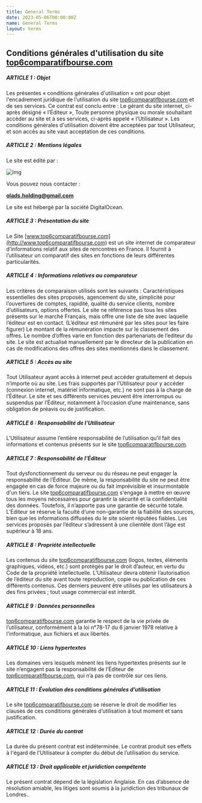 ```yaml
---
title: General Terms
date: 2023-05-06T00:00:00Z
name: General Terms
layout: terms
---
```

## **Conditions générales d'utilisation du site [top6comparatifbourse.com](http://top6comparatifbourse.com)**

##### **ARTICLE 1 : Objet**

Les présentes « conditions générales d'utilisation » ont pour objet l'encadrement juridique de l’utilisation du site [top6comparatifbourse.com](http://top6comparatifbourse.com) et de ses services. Ce contrat est conclu entre : Le gérant du site internet, ci-après désigné « l’Éditeur », Toute personne physique ou morale souhaitant accéder au site et à ses services, ci-après appelé « l’Utilisateur ». Les conditions générales d'utilisation doivent être acceptées par tout Utilisateur, et son accès au site vaut acceptation de ces conditions.

##### **ARTICLE 2 : Mentions légales**

Le site est édité par :

![img](/assets/images/company.jpeg)

Vous pouvez nous contacter :

**olads.holding@gmail.com**



Le site est hébergé par la société DigitalOcean.

##### **ARTICLE 3 : Présentation du site**

Le Site [www.top6comparatifbourse.com](http://www.top6comparatifbourse.com) est un site internet de comparateur d’informations relatif aux sites de rencontres en France. Il fournit à l’utilisateur un comparatif des sites en fonctions de leurs différentes particularités.

##### **ARTICLE 4 : Informations relatives au comparateur**

Les critères de comparaison utilisés sont les suivants : Caractéristiques essentielles des sites proposés, agencement du site, simplicité pour l’ouvertures de comptes, rapidité, qualité du service clients, nombre d’utilisateurs, options offertes. Le site ne référence pas tous les sites présents sur le marché Français, mais offre une liste de site avec laquelle l’éditeur est en contact. (L’éditeur est rémunéré par les sites pour les faire figurer) Le montant de la rémunération impacte sur le classement des offres. Le nombre d’offres varie en fonction des partenariats de l’editeur du site. Le site est actualisé manuellement par le directeur de la publication en cas de modifications des offres des sites mentionnés dans le classement.

##### **ARTICLE 5 : Accès au site**

Tout Utilisateur ayant accès à internet peut accéder gratuitement et depuis n’importe où au site. Les frais supportés par l’Utilisateur pour y accéder (connexion internet, matériel informatique, etc.) ne sont pas à la charge de l’Éditeur. Le site et ses différents services peuvent être interrompus ou suspendus par l’Éditeur, notamment à l’occasion d’une maintenance, sans obligation de préavis ou de justification.

##### **ARTICLE 6 : Responsabilité de l’Utilisateur**

L’Utilisateur assume l’entière responsabilité de l’utilisation qu’il fait des informations et contenus présents sur le site [top6comparatifbourse.com](http://top6comparatifbourse.com).

##### **ARTICLE 7 : Responsabilité de l’Éditeur**

Tout dysfonctionnement du serveur ou du réseau ne peut engager la responsabilité de l’Éditeur. De même, la responsabilité du site ne peut être engagée en cas de force majeure ou du fait imprévisible et insurmontable d'un tiers. Le site [top6comparatifbourse.com](http://top6comparatifbourse.com) s'engage à mettre en œuvre tous les moyens nécessaires pour garantir la sécurité et la confidentialité des données. Toutefois, il n’apporte pas une garantie de sécurité totale. L’Éditeur se réserve la faculté d’une non-garantie de la fiabilité des sources, bien que les informations diffusées du le site soient réputées fiables. Les services proposés par l’éditeur s’adressent à une clientèle dont l’âge est supérieur à 18 ans.

##### **ARTICLE 8 : Propriété intellectuelle**

Les contenus du site [top6comparatifbourse.com](http://top6comparatifbourse.com) (logos, textes, éléments graphiques, vidéos, etc.) sont protégés par le droit d’auteur, en vertu du Code de la propriété intellectuelle. L’Utilisateur devra obtenir l’autorisation de l’éditeur du site avant toute reproduction, copie ou publication de ces différents contenus. Ces derniers peuvent être utilisés par les utilisateurs à des fins privées ; tout usage commercial est interdit.

##### **ARTICLE 9 : Données personnelles**

[top6comparatifbourse.com](http://top6comparatifbourse.com) garantie le respect de la vie privée de l’utilisateur, conformément à la loi n°78-17 du 6 janvier 1978 relative à l'informatique, aux fichiers et aux libertés.

##### **ARTICLE 10 : Liens hypertextes**

Les domaines vers lesquels mènent les liens hypertextes présents sur le site n’engagent pas la responsabilité de l’Éditeur de [top6comparatifbourse.com](http://top6comparatifbourse.com), qui n’a pas de contrôle sur ces liens.

##### **ARTICLE 11 : Évolution des conditions générales d’utilisation**

Le site [top6comparatifbourse.com](http://top6comparatifbourse.com) se réserve le droit de modifier les clauses de ces conditions générales d’utilisation à tout moment et sans justification.

##### **ARTICLE 12 : Durée du contrat**

La durée du présent contrat est indéterminée. Le contrat produit ses effets à l'égard de l'Utilisateur à compter du début de l’utilisation du service.

##### **ARTICLE 13 : Droit applicable et juridiction compétente**

Le présent contrat dépend de la législation Anglaise. En cas d’absence de résolution amiable, les litiges sont soumis à la juridiction des tribunaux de Londres..